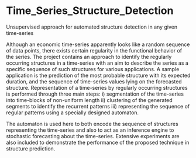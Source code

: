 # Time_Series_Structure_Detection
Unsupervised approach for automated structure detection in any given time-series

Although an economic time-series apparently looks like a random sequence of data points, there exists certain regularity
in the functional behavior of the series. The project contains an approach to identify the regularly occurring structures
in a time-series with an aim to describe the series as a specific sequence of such structures for various applications.
A sample application is the prediction of the most probable structure with its expected duration, and the sequence of
time-series values lying on the forecasted structure. Representation of a time-series by regularly occurring structures
is performed through three main steps:
i) segmentation of the time-series into time-blocks of non-uniform length
ii) clustering of the generated segments to identify the recurrent patterns
iii) representing the sequence of regular patterns using a specially designed automaton.

The automaton is used here to both encode the sequence of structures representing the time-series and also to act as an
inference engine to stochastic forecasting about the time-series.
Extensive experiments are also included to demonstrate the performance of the proposed technique in structure prediction.
